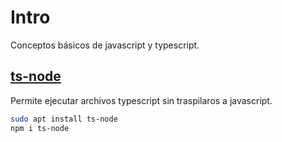 # Intro

Conceptos básicos de javascript y typescript.

## [ts-node](https://www.npmjs.com/package/ts-node)

Permite ejecutar archivos typescript sin traspilaros a javascript.

```sh
sudo apt install ts-node
npm i ts-node
```
